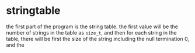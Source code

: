 # stringtable

the first part of the program is the string table. 
the first value will be the number of strings in the table as `size_t`,
and then for each string in the table, there will be first the size of the string
including the null termination 0, and the
